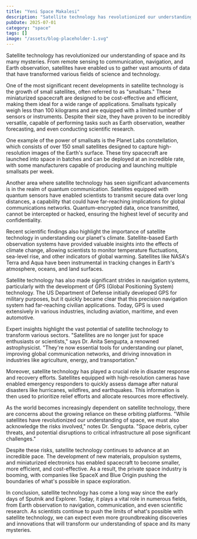```yaml
---
title: "Yeni Space Makalesi"
description: "Satellite technology has revolutionized our understanding of space and its many mysteries. From remote sensing to communication, navigation, and Earth..."
pubDate: 2025-07-01
category: "space"
tags: []
image: "/assets/blog-placeholder-1.svg"
---
```


Satellite technology has revolutionized our understanding of space and its many mysteries. From remote sensing to communication, navigation, and Earth observation, satellites have enabled us to gather vast amounts of data that have transformed various fields of science and technology.

One of the most significant recent developments in satellite technology is the growth of small satellites, often referred to as "smallsats." These miniaturized spacecraft are designed to be cost-effective and efficient, making them ideal for a wide range of applications. Smallsats typically weigh less than 100 kilograms and are equipped with a limited number of sensors or instruments. Despite their size, they have proven to be incredibly versatile, capable of performing tasks such as Earth observation, weather forecasting, and even conducting scientific research.

One example of the power of smallsats is the Planet Labs constellation, which consists of over 150 small satellites designed to capture high-resolution images of the Earth's surface. These tiny spacecraft are launched into space in batches and can be deployed at an incredible rate, with some manufacturers capable of producing and launching multiple smallsats per week.

Another area where satellite technology has seen significant advancements is in the realm of quantum communication. Satellites equipped with quantum sensors have enabled scientists to transmit secure data over long distances, a capability that could have far-reaching implications for global communications networks. Quantum-encrypted data, once transmitted, cannot be intercepted or hacked, ensuring the highest level of security and confidentiality.

Recent scientific findings also highlight the importance of satellite technology in understanding our planet's climate. Satellite-based Earth observation systems have provided valuable insights into the effects of climate change, allowing scientists to monitor temperature fluctuations, sea-level rise, and other indicators of global warming. Satellites like NASA's Terra and Aqua have been instrumental in tracking changes in Earth's atmosphere, oceans, and land surfaces.

Satellite technology has also made significant strides in navigation systems, particularly with the development of GPS (Global Positioning System) technology. The US Department of Defense initially developed GPS for military purposes, but it quickly became clear that this precision navigation system had far-reaching civilian applications. Today, GPS is used extensively in various industries, including aviation, maritime, and even automotive.

Expert insights highlight the vast potential of satellite technology to transform various sectors. "Satellites are no longer just for space enthusiasts or scientists," says Dr. Anita Sengupta, a renowned astrophysicist. "They're now essential tools for understanding our planet, improving global communication networks, and driving innovation in industries like agriculture, energy, and transportation."

Moreover, satellite technology has played a crucial role in disaster response and recovery efforts. Satellites equipped with high-resolution cameras have enabled emergency responders to quickly assess damage after natural disasters like hurricanes, wildfires, and earthquakes. This information is then used to prioritize relief efforts and allocate resources more effectively.

As the world becomes increasingly dependent on satellite technology, there are concerns about the growing reliance on these orbiting platforms. "While satellites have revolutionized our understanding of space, we must also acknowledge the risks involved," notes Dr. Sengupta. "Space debris, cyber threats, and potential disruptions to critical infrastructure all pose significant challenges."

Despite these risks, satellite technology continues to advance at an incredible pace. The development of new materials, propulsion systems, and miniaturized electronics has enabled spacecraft to become smaller, more efficient, and cost-effective. As a result, the private space industry is booming, with companies like SpaceX and Blue Origin pushing the boundaries of what's possible in space exploration.

In conclusion, satellite technology has come a long way since the early days of Sputnik and Explorer. Today, it plays a vital role in numerous fields, from Earth observation to navigation, communication, and even scientific research. As scientists continue to push the limits of what's possible with satellite technology, we can expect even more groundbreaking discoveries and innovations that will transform our understanding of space and its many mysteries.